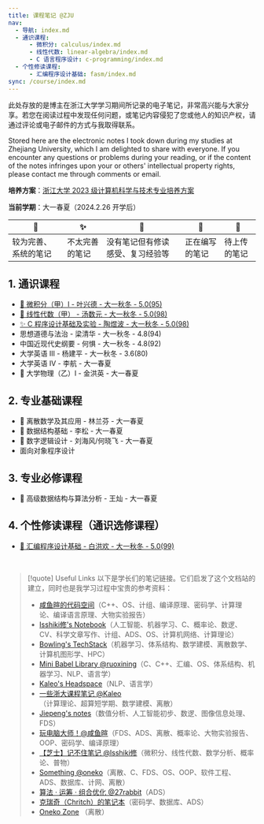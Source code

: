 ```yaml
---
title: 课程笔记 @ZJU
nav:
  - 导航: index.md
  - 通识课程:
      - 微积分: calculus/index.md
      - 线性代数: linear-algebra/index.md
      - C 语言程序设计: c-programming/index.md
  - 个性修读课程:
      - 汇编程序设计基础: fasm/index.md
sync: /course/index.md
---
```


此处存放的是博主在浙江大学学习期间所记录的电子笔记，非常高兴能与大家分享。若您在阅读过程中发现任何问题，或笔记内容侵犯了您或他人的知识产权，请通过评论或电子邮件的方式与我取得联系。

Stored here are the electronic notes I took down during my studies at Zhejiang University, which I am delighted to share with everyone. If you encounter any questions or problems during your reading, or if the content of the notes infringes upon your or others' intellectual property rights, please contact me through comments or email.

**培养方案**：[浙江大学 2023 级计算机科学与技术专业培养方案](https://github.com/memset0/shared-files/blob/master/2024/02/12/%E6%B5%99%E6%B1%9F%E5%A4%A7%E5%AD%A62023%E7%BA%A7%E8%AE%A1%E7%AE%97%E6%9C%BA%E7%A7%91%E5%AD%A6%E4%B8%8E%E6%8A%80%E6%9C%AF%E4%B8%93%E4%B8%9A%E5%9F%B9%E5%85%BB%E6%96%B9%E6%A1%88.pdf)

**当前学期**：大一春夏（2024.2.26 开学后）

| 🔮 | ✨ | 💖 | 🎯 | 🚧 |
| ---- | ---- | ---- | ---- | ---- |
| 较为完善、系统的笔记 | 不太完善的笔记 | 没有笔记但有修读感受、复习经验等 | 正在编写的笔记 | 待上传的笔记 |

## 1. 通识课程

- [🚧 微积分（甲）I - 叶兴德 - 大一秋冬 - 5.0(95)](./calculus/)
- [🔮 线性代数（甲） - 汤数元 - 大一秋冬 - 5.0(98)](./linear-algebra/)
- [✨ C 程序设计基础及实验 - 陶煜波 - 大一秋冬 - 5.0(98)](./c-programming/)
- 思想道德与法治 - 梁清华 - 大一秋冬 - 4.8(94)
- 中国近现代史纲要 - 何惧 - 大一秋冬 - 4.8(92)
- 大学英语 III - 杨建平 - 大一秋冬 - 3.6(80)
- 大学英语 IV - 李航 - 大一春夏
- 🎯 大学物理（乙）Ⅰ - 金洪英 - 大一春夏

## 2. 专业基础课程

- 🎯 离散数学及其应用 - 林兰芬 - 大一春夏
- 🎯 数据结构基础 - 李松 - 大一春夏
- 🎯 数字逻辑设计 - 刘海风/何晓飞 - 大一春夏
- 面向对象程序设计

## 3. 专业必修课程

- 🎯 高级数据结构与算法分析 - 王灿 - 大一春夏

## 4. 个性修读课程（通识选修课程）

- [🔮 汇编程序设计基础 - 白洪欢 - 大一秋冬 - 5.0(99)](./fasm/)






<br>

> [!quote] Useful Links
> 以下是学长们的笔记链接。它们启发了这个文档站的建立，同时也是我学习过程中宝贵的参考资料：
> - [咸鱼暄的代码空间](https://xuan-insr.github.io/)（C++、OS、计组、编译原理、密码学、计算理论、编译语言原理、大物实验报告）
> - [Isshiki修's Notebook](https://note.isshikih.top/)（人工智能、机器学习、C、概率论、数逻、CV、科学文章写作、计组、ADS、OS、计算机网络、计算理论）
> - [Bowling's TechStack](https://note.bowling233.top/)（机器学习、体系结构、数学建模、离散数学、计算机图形学、HPC）
> - [Mini Babel Library @ruoxining](https://ruoxining.github.io/OBvault/)（C、C++、汇编、OS、体系结构、机器学习、NLP、语言学）
> - [Kaleo's Headspace](https://kaleo996.github.io/)（NLP、语言学）
> - [一些浙大课程笔记 @Kaleo](https://www.yuque.com/linguisty/zju_courses/)（计算理论、超算短学期、数学建模、离散）
> - [Jiepeng's notes](https://note.jiepeng.tech/CS/)（数值分析、人工智能初步、数逻、图像信息处理、FDS）
> - [玩电脑大师！@咸鱼暄](https://www.yuque.com/xianyuxuan/coding/)（FDS、ADS、离散、概率论、大物实验报告、OOP、密码学、编译原理）
> - [【芝士】记不住笔记 @Isshiki修](https://www.yuque.com/isshikixiu/notes)（微积分、线性代数、数学分析、概率论、普物）
> - [Something @oneko](https://www.yuque.com/oneko/something/)（离散、C、FDS、OS、OOP、软件工程、ADS、数据库、计网、离散）
> - [算法 · 运筹 · 组合优化 @27rabbit](https://www.yuque.com/27rabbit/gi2sf3/)（ADS）
> - [克瑞奇（Chritch）的笔记本](https://notes.zerokei.top/course/)（密码学、数据库、ADS）
> - [Oneko Zone](https://oneko.zone/) （离散）


